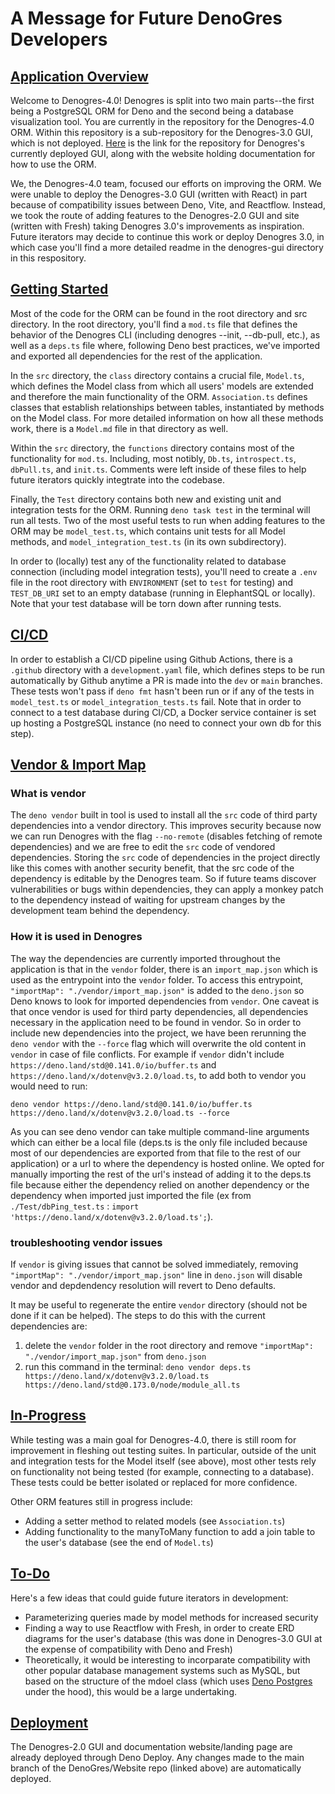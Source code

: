 # A Message for Future DenoGres Developers

## <u>Application Overview</u>

Welcome to Denogres-4.0! Denogres is split into two main parts--the first being
a PostgreSQL ORM for Deno and the second being a database visualization tool.
You are currently in the repository for the Denogres-4.0 ORM. Within this
repository is a sub-repository for the Denogres-3.0 GUI, which is not deployed.
[Here](https://github.com/DenoGres/Website) is the link for the repository for
Denogres's currently deployed GUI, along with the website holding documentation
for how to use the ORM.

We, the Denogres-4.0 team, focused our efforts on improving the ORM. We were
unable to deploy the Denogres-3.0 GUI (written with React) in part because of
compatibility issues between Deno, Vite, and Reactflow. Instead, we took the
route of adding features to the Denogres-2.0 GUI and site (written with Fresh)
taking Denogres 3.0's improvements as inspiration. Future iterators may decide
to continue this work or deploy Denogres 3.0, in which case you'll find a more
detailed readme in the denogres-gui directory in this respository.

## <u>Getting Started</u>

Most of the code for the ORM can be found in the root directory and src
directory. In the root directory, you'll find a `mod.ts` file that defines the
behavior of the Denogres CLI (including denogres --init, --db-pull, etc.), as
well as a `deps.ts` file where, following Deno best practices, we've imported
and exported all dependencies for the rest of the application.

In the `src` directory, the `class` directory contains a crucial file,
`Model.ts`, which defines the Model class from which all users' models are
extended and therefore the main functionality of the ORM. `Association.ts`
defines classes that establish relationships between tables, instantiated by
methods on the Model class. For more detailed information on how all these
methods work, there is a `Model.md` file in that directory as well.

Within the `src` directory, the `functions` directory contains most of the
functionality for `mod.ts`. Including, most notibly, `Db.ts`, `introspect.ts`,
`dbPull.ts`, and `init.ts`. Comments were left inside of these files to help
future iterators quickly integtrate into the codebase.

Finally, the `Test` directory contains both new and existing unit and
integration tests for the ORM. Running `deno task test` in the terminal will run
all tests. Two of the most useful tests to run when adding features to the ORM
may be `model_test.ts`, which contains unit tests for all Model methods, and
`model_integration_test.ts` (in its own subdirectory).

In order to (locally) test any of the functionality related to database
connection (including model integration tests), you'll need to create a `.env`
file in the root directory with `ENVIRONMENT` (set to `test` for testing) and
`TEST_DB_URI` set to an empty database (running in ElephantSQL or locally). Note
that your test database will be torn down after running tests.

## <u>CI/CD</u>

In order to establish a CI/CD pipeline using Github Actions, there is a
`.github` directory with a `development.yaml` file, which defines steps to be
run automatically by Github anytime a PR is made into the `dev` or `main`
branches. These tests won't pass if `deno fmt` hasn't been run or if any of the
tests in `model_test.ts` or `model_integration_tests.ts` fail. Note that in
order to connect to a test database during CI/CD, a Docker service container is
set up hosting a PostgreSQL instance (no need to connect your own db for this
step).

## <u>Vendor & Import Map</u>

### What is vendor

The `deno vendor` built in tool is used to install all the `src` code of third
party dependencies into a vendor directory. This improves security because now
we can run Denogres with the flag `--no-remote` (disables fetching of remote
dependencies) and we are free to edit the `src` code of vendored dependencies.
Storing the `src` code of dependencies in the project directly like this comes
with another security benefit, that the src code of the dependency is editable
by the Denogres team. So if future teams discover vulnerabilities or bugs within
dependencies, they can apply a monkey patch to the dependency instead of waiting
for upstream changes by the development team behind the dependency.

### How it is used in Denogres

The way the dependencies are currently imported throughout the application is
that in the `vendor` folder, there is an `import_map.json` which is used as the
entrypoint into the `vendor` folder. To access this entrypoint,
`"importMap": "./vendor/import_map.json"` is added to the `deno.json` so Deno
knows to look for imported dependencies from `vendor`. One caveat is that once
vendor is used for third party dependencies, all dependencies necessary in the
application need to be found in vendor. So in order to include new dependencies
into the project, we have been rerunning the `deno vendor` with the `--force`
flag which will overwrite the old content in `vendor` in case of file conflicts.
For example if `vendor` didn't include
`https://deno.land/std@0.141.0/io/buffer.ts` and
`https://deno.land/x/dotenv@v3.2.0/load.ts`, to add both to vendor you would
need to run:

```
deno vendor https://deno.land/std@0.141.0/io/buffer.ts https://deno.land/x/dotenv@v3.2.0/load.ts --force
```

As you can see deno vendor can take multiple command-line arguments which can
either be a local file (deps.ts is the only file included because most of our
dependencies are exported from that file to the rest of our application) or a
url to where the dependency is hosted online. We opted for manually importing
the rest of the url's instead of adding it to the deps.ts file because either
the dependency relied on another dependency or the dependency when imported just
imported the file (ex from `./Test/dbPing_test.ts` :
`import 'https://deno.land/x/dotenv@v3.2.0/load.ts';`).

### troubleshooting vendor issues

If `vendor` is giving issues that cannot be solved immediately, removing
`"importMap": "./vendor/import_map.json"` line in `deno.json` will disable
vendor and depdendency resolution will revert to Deno defaults.

It may be useful to regenerate the entire `vendor` directory (should not be done
if it can be helped). The steps to do this with the current dependencies are:

1. delete the `vendor` folder in the root directory and remove
   `"importMap": "./vendor/import_map.json"` from `deno.json`
2. run this command in the terminal:
   `deno vendor deps.ts https://deno.land/x/dotenv@v3.2.0/load.ts https://deno.land/std@0.173.0/node/module_all.ts`

## <u>In-Progress</u>

While testing was a main goal for Denogres-4.0, there is still room for
improvement in fleshing out testing suites. In particular, outside of the unit
and integration tests for the Model itself (see above), most other tests rely on
functionality not being tested (for example, connecting to a database). These
tests could be better isolated or replaced for more confidence.

Other ORM features still in progress include:

- Adding a setter method to related models (see `Association.ts`)
- Adding functionality to the manyToMany function to add a join table to the
  user's database (see the end of `Model.ts`)

## <u>To-Do</u>

Here's a few ideas that could guide future iterators in development:

- Parameterizing queries made by model methods for increased security
- Finding a way to use Reactflow with Fresh, in order to create ERD diagrams for
  the user's database (this was done in Denogres-3.0 GUI at the expense of
  compatibility with Deno and Fresh)
- Theoretically, it would be interesting to incorparate compatibility with other
  popular database management systems such as MySQL, but based on the structure
  of the mdoel class (which uses [Deno Postgres](https://deno-postgres.com/#/)
  under the hood), this would be a large undertaking.

## <u>Deployment</u>

The Denogres-2.0 GUI and documentation website/landing page are already deployed
through Deno Deploy. Any changes made to the main branch of the DenoGres/Website
repo (linked above) are automatically deployed.
